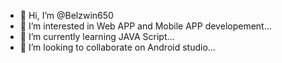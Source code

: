 - 👋 Hi, I’m @Belzwin650
- 👀 I’m interested in Web APP and Mobile APP developement...
- 🌱 I’m currently learning JAVA Script...
- 💞️ I’m looking to collaborate on Android studio...


<!---
Belzwin650/Belzwin650 is a ✨ special ✨ repository because its `README.md` (this file) appears on your GitHub profile.
You can click the Preview link to take a look at your changes.
--->

